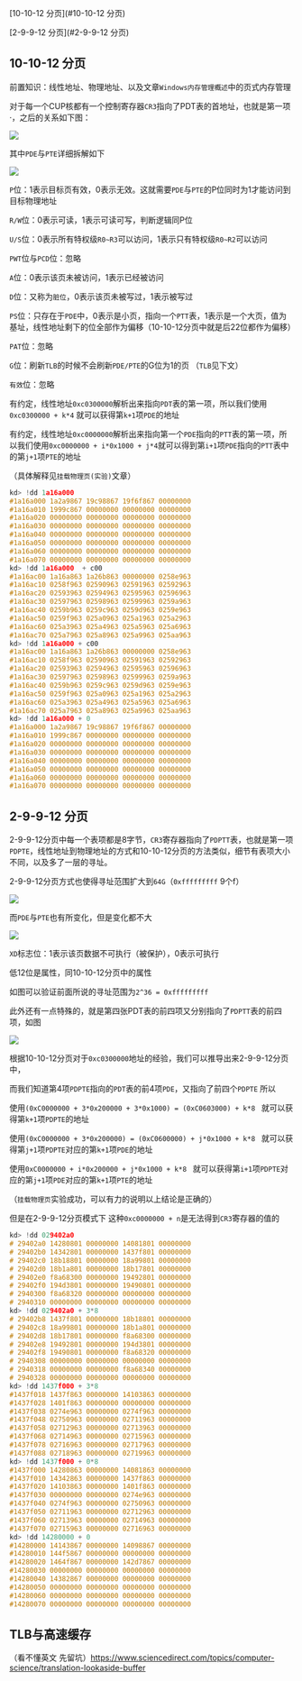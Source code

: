 

[10-10-12 分页](#10-10-12 分页)

[2-9-9-12 分页](#2-9-9-12 分页)

## 10-10-12 分页

前置知识：线性地址、物理地址、以及文章`Windows内存管理概述`中的页式内存管理

对于每一个CUP核都有一个控制寄存器`CR3`指向了PDT表的首地址，也就是第一项·，之后的关系如下图：

![](https://i.loli.net/2021/07/11/WEXzMNaiSbUgR5y.png)

其中`PDE`与`PTE`详细拆解如下

![](https://i.loli.net/2021/07/11/pK6gfNHIc4ZM5nx.png)

`P`位：1表示目标页有效，0表示无效。这就需要`PDE`与`PTE`的P位同时为1才能访问到目标物理地址

`R/W`位：0表示可读，1表示可读可写，判断逻辑同P位

`U/S`位：0表示所有特权级`R0~R3`可以访问，1表示只有特权级`R0~R2`可以访问

`PWT`位与`PCD`位：忽略

`A`位：0表示该页未被访问，1表示已经被访问

`D`位：又称为`脏位`，0表示该页未被写过，1表示被写过

`PS`位：只存在于`PDE`中，0表示是小页，指向一个`PTT`表，1表示是一个大页，值为基址，线性地址剩下的位全部作为偏移（10-10-12分页中就是后22位都作为偏移）

`PAT`位：忽略

`G`位：刷新`TLB`的时候不会刷新`PDE/PTE`的G位为1的页 （`TLB`见下文）

`有效`位：忽略

有约定，线性地址`0xc0300000`解析出来指向`PDT`表的第一项，所以我们使用`0xc0300000 + k*4` 就可以获得第`k+1`项`PDE`的地址

有约定，线性地址`0xc0000000`解析出来指向第一个`PDE`指向的`PTT`表的第一项，所以我们使用`0xc0000000 + i*0x1000 + j*4`就可以得到第`i+1`项`PDE`指向的`PTT`表中的第`j+1`项`PTE`的地址

（具体解释见`挂载物理页(实验)`文章）

```cpp
kd> !dd 1a16a000  
#1a16a000 1a2a9867 19c98867 19f6f867 00000000
#1a16a010 1999c867 00000000 00000000 00000000
#1a16a020 00000000 00000000 00000000 00000000
#1a16a030 00000000 00000000 00000000 00000000
#1a16a040 00000000 00000000 00000000 00000000
#1a16a050 00000000 00000000 00000000 00000000
#1a16a060 00000000 00000000 00000000 00000000
#1a16a070 00000000 00000000 00000000 00000000
kd> !dd 1a16a000  + c00
#1a16ac00 1a16a863 1a26b863 00000000 0258e963
#1a16ac10 0258f963 02590963 02591963 02592963
#1a16ac20 02593963 02594963 02595963 02596963
#1a16ac30 02597963 02598963 02599963 0259a963
#1a16ac40 0259b963 0259c963 0259d963 0259e963
#1a16ac50 0259f963 025a0963 025a1963 025a2963
#1a16ac60 025a3963 025a4963 025a5963 025a6963
#1a16ac70 025a7963 025a8963 025a9963 025aa963
kd> !dd 1a16a000 + c00
#1a16ac00 1a16a863 1a26b863 00000000 0258e963
#1a16ac10 0258f963 02590963 02591963 02592963
#1a16ac20 02593963 02594963 02595963 02596963
#1a16ac30 02597963 02598963 02599963 0259a963
#1a16ac40 0259b963 0259c963 0259d963 0259e963
#1a16ac50 0259f963 025a0963 025a1963 025a2963
#1a16ac60 025a3963 025a4963 025a5963 025a6963
#1a16ac70 025a7963 025a8963 025a9963 025aa963
kd> !dd 1a16a000 + 0
#1a16a000 1a2a9867 19c98867 19f6f867 00000000
#1a16a010 1999c867 00000000 00000000 00000000
#1a16a020 00000000 00000000 00000000 00000000
#1a16a030 00000000 00000000 00000000 00000000
#1a16a040 00000000 00000000 00000000 00000000
#1a16a050 00000000 00000000 00000000 00000000
#1a16a060 00000000 00000000 00000000 00000000
#1a16a070 00000000 00000000 00000000 00000000

```



## 2-9-9-12 分页

2-9-9-12分页中每一个表项都是8字节，`CR3`寄存器指向了`PDPTT`表，也就是第一项`PDPTE`，线性地址到物理地址的方式和10-10-12分页的方法类似，细节有表项大小不同，以及多了一层的寻址。

2-9-9-12分页方式也使得寻址范围扩大到`64G`（`0xfffffffff`  9个f）

![](https://i.loli.net/2021/07/11/AjQJn3i5qRpfBZ1.png)

而`PDE`与`PTE`也有所变化，但是变化都不大

![](https://i.loli.net/2021/07/11/53emZQbgF1f9478.png)

`XD`标志位：1表示该页数据不可执行（被保护），0表示可执行

低12位是属性，同10-10-12分页中的属性

如图可以验证前面所说的寻址范围为`2^36 = 0xfffffffff` 

此外还有一点特殊的，就是第四张PDT表的前四项又分别指向了`PDPTT`表的前四项，如图

![](https://i.loli.net/2021/07/11/lGqCrWEDfewA4gH.png)

根据10-10-12分页对于`0xc0300000`地址的经验，我们可以推导出来2-9-9-12分页中，

而我们知道第4项`PDPTE`指向的`PDT`表的前4项`PDE`，又指向了前四个`PDPTE` 所以

使用`(0xC0000000 + 3*0x200000 + 3*0x1000) = (0xC0603000) + k*8 ` 就可以获得第`k+1`项`PDPTE`的地址

使用`(0xC0000000 + 3*0x200000) = (0xC0600000) + j*0x1000 + k*8 ` 就可以获得第`j+1`项`PDPTE`对应的第`k+1`项`PDE`的地址

使用`0xC0000000 + i*0x200000 + j*0x1000 + k*8 ` 就可以获得第`i+1`项`PDPTE`对应的第`j+1`项`PDE`对应的第`k+1`项`PTE`的地址

（`挂载物理页`实验成功，可以有力的说明以上结论是正确的）

但是在2-9-9-12分页模式下 这种`0xc0000000 + n`是无法得到`CR3`寄存器的值的

```cpp
kd> !dd 029402a0  
# 29402a0 14280801 00000000 14081801 00000000
# 29402b0 14342801 00000000 1437f801 00000000
# 29402c0 18b18801 00000000 18a99801 00000000
# 29402d0 18b1a801 00000000 18b17801 00000000
# 29402e0 f8a68300 00000000 19492801 00000000
# 29402f0 194d3801 00000000 19490801 00000000
# 2940300 f8a68320 00000000 00000000 00000000
# 2940310 00000000 00000000 00000000 00000000
kd> !dd 029402a0 + 3*8
# 29402b8 1437f801 00000000 18b18801 00000000
# 29402c8 18a99801 00000000 18b1a801 00000000
# 29402d8 18b17801 00000000 f8a68300 00000000
# 29402e8 19492801 00000000 194d3801 00000000
# 29402f8 19490801 00000000 f8a68320 00000000
# 2940308 00000000 00000000 00000000 00000000
# 2940318 00000000 00000000 f8a68340 00000000
# 2940328 00000000 00000000 00000000 00000000
kd> !dd 1437f000 + 3*8
#1437f018 1437f863 00000000 14103863 00000000
#1437f028 1401f863 00000000 00000000 00000000
#1437f038 0274e963 00000000 0274f963 00000000
#1437f048 02750963 00000000 02711963 00000000
#1437f058 02712963 00000000 02713963 00000000
#1437f068 02714963 00000000 02715963 00000000
#1437f078 02716963 00000000 02717963 00000000
#1437f088 02718963 00000000 02719963 00000000
kd> !dd 1437f000 + 0*8
#1437f000 14280863 00000000 14081863 00000000
#1437f010 14342863 00000000 1437f863 00000000
#1437f020 14103863 00000000 1401f863 00000000
#1437f030 00000000 00000000 0274e963 00000000
#1437f040 0274f963 00000000 02750963 00000000
#1437f050 02711963 00000000 02712963 00000000
#1437f060 02713963 00000000 02714963 00000000
#1437f070 02715963 00000000 02716963 00000000
kd> !dd 14280000 + 0
#14280000 14143867 00000000 14098867 00000000
#14280010 144f5867 00000000 00000000 00000000
#14280020 1464f867 00000000 142d7867 00000000
#14280030 00000000 00000000 00000000 00000000
#14280040 14382867 00000000 00000000 00000000
#14280050 00000000 00000000 00000000 00000000
#14280060 00000000 00000000 00000000 00000000
#14280070 00000000 00000000 00000000 00000000

```



## TLB与高速缓存

（看不懂英文 先留坑）https://www.sciencedirect.com/topics/computer-science/translation-lookaside-buffer